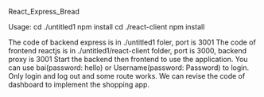 React_Express_Bread

Usage:
    cd ./untitled1
    npm install
    cd ./react-client
    npm install

The code of backend express is in ./untitled1 foler, port is 3001
The code of frontend reactjs is in ./untitled1/react-client folder, port is 3000, backend proxy is 3001
Start the backend then frontend to use the application.
You can use bai(password: hello) or Username(password: Password) to login.
Only login and log out and some route works. We can revise the code of dashboard to implement the shopping app.

